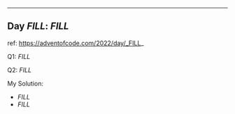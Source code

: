 
---

## Day _FILL_: _FILL_

ref: https://adventofcode.com/2022/day/_FILL_

Q1: _FILL_

Q2: _FILL_

My Solution:
- _FILL_
- _FILL_